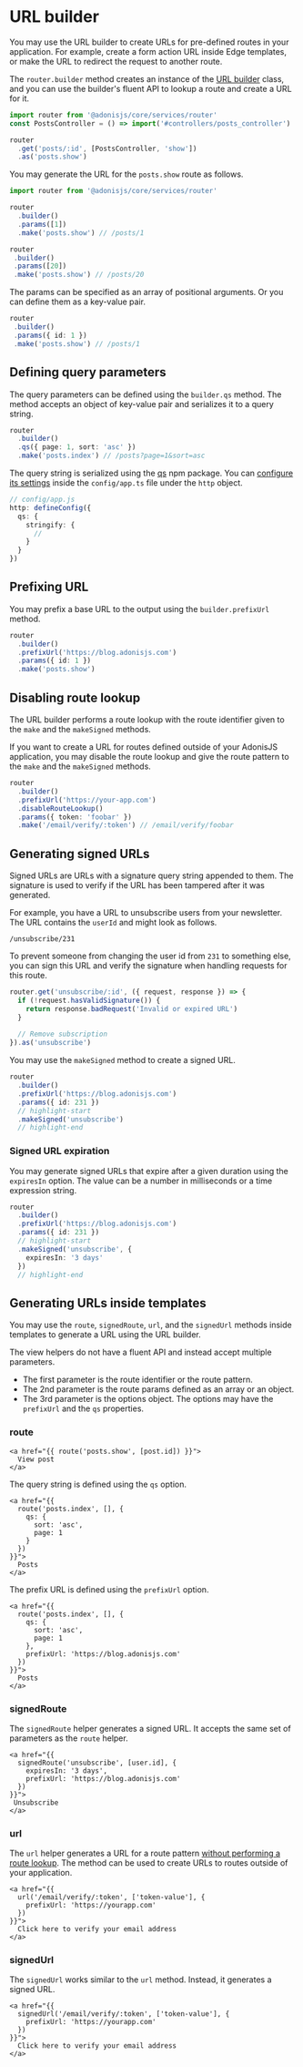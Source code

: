 # URL builder

You may use the URL builder to create URLs for pre-defined routes in your application. For example, create a form action URL inside Edge templates, or make the URL to redirect the request to another route.

The `router.builder` method creates an instance of the [URL builder](https://github.com/adonisjs/http-server/blob/next/src/router/lookup_store/url_builder.ts) class, and you can use the builder's fluent API to lookup a route and create a URL for it.

```ts
import router from '@adonisjs/core/services/router'
const PostsController = () => import('#controllers/posts_controller')

router
  .get('posts/:id', [PostsController, 'show'])
  .as('posts.show')
```

You may generate the URL for the `posts.show` route as follows.

```ts
import router from '@adonisjs/core/services/router'

router
  .builder()
  .params([1])
  .make('posts.show') // /posts/1

router
 .builder()
 .params([20])
 .make('posts.show') // /posts/20
```

The params can be specified as an array of positional arguments. Or you can define them as a key-value pair.

```ts
router
 .builder()
 .params({ id: 1 })
 .make('posts.show') // /posts/1
```

## Defining query parameters

The query parameters can be defined using the `builder.qs` method. The method accepts an object of key-value pair and serializes it to a query string.

```ts
router
  .builder()
  .qs({ page: 1, sort: 'asc' })
  .make('posts.index') // /posts?page=1&sort=asc
```

The query string is serialized using the [qs](https://www.npmjs.com/package/qs) npm package. You can [configure its settings](https://github.com/adonisjs/http-server/blob/next/src/define_config.ts#L41-L46) inside the `config/app.ts` file under the `http` object.

```ts
// config/app.js
http: defineConfig({
  qs: {
    stringify: {
      // 
    }
  }
})
```

## Prefixing URL

You may prefix a base URL to the output using the `builder.prefixUrl` method.

```ts
router
  .builder()
  .prefixUrl('https://blog.adonisjs.com')
  .params({ id: 1 })
  .make('posts.show')
```

## Disabling route lookup

The URL builder performs a route lookup with the route identifier given to the `make` and the `makeSigned` methods.

If you want to create a URL for routes defined outside of your AdonisJS application, you may disable the route lookup and give the route pattern to the `make` and the `makeSigned` methods.

```ts
router
  .builder()
  .prefixUrl('https://your-app.com')
  .disableRouteLookup()
  .params({ token: 'foobar' })
  .make('/email/verify/:token') // /email/verify/foobar
```

## Generating signed URLs

Signed URLs are URLs with a signature query string appended to them. The signature is used to verify if the URL has been tampered after it was generated.

For example, you have a URL to unsubscribe users from your newsletter. The URL contains the `userId` and might look as follows.

```
/unsubscribe/231
```

To prevent someone from changing the user id from `231` to something else, you can sign this URL and verify the signature when handling requests for this route.

```ts
router.get('unsubscribe/:id', ({ request, response }) => {
  if (!request.hasValidSignature()) {
    return response.badRequest('Invalid or expired URL')
  }
  
  // Remove subscription
}).as('unsubscribe')
```

You may use the `makeSigned` method to create a signed URL.

```ts
router
  .builder()
  .prefixUrl('https://blog.adonisjs.com')
  .params({ id: 231 })
  // highlight-start
  .makeSigned('unsubscribe')
  // highlight-end
```

### Signed URL expiration

You may generate signed URLs that expire after a given duration using the `expiresIn` option. The value can be a number in milliseconds or a time expression string.

```ts
router
  .builder()
  .prefixUrl('https://blog.adonisjs.com')
  .params({ id: 231 })
  // highlight-start
  .makeSigned('unsubscribe', {
    expiresIn: '3 days'
  })
  // highlight-end
```

## Generating URLs inside templates

You may use the `route`, `signedRoute`, `url`, and the `signedUrl` methods inside templates to generate a URL using the URL builder.

The view helpers do not have a fluent API and instead accept multiple parameters.

- The first parameter is the route identifier or the route pattern.
- The 2nd parameter is the route params defined as an array or an object.
- The 3rd parameter is the options object. The options may have the `prefixUrl` and the `qs` properties.

### route

```edge
<a href="{{ route('posts.show', [post.id]) }}">
  View post
</a>
```

The query string is defined using the `qs` option.

```edge
<a href="{{
  route('posts.index', [], {
    qs: {
      sort: 'asc',
      page: 1
    }
  })
}}">
  Posts
</a>
```

The prefix URL is defined using the `prefixUrl` option.

```edge
<a href="{{
  route('posts.index', [], {
    qs: {
      sort: 'asc',
      page: 1
    },
    prefixUrl: 'https://blog.adonisjs.com'
  })
}}">
  Posts
</a>
```

### signedRoute

The `signedRoute` helper generates a signed URL. It accepts the same set of parameters as the `route` helper.

```edge
<a href="{{
  signedRoute('unsubscribe', [user.id], {
    expiresIn: '3 days',
    prefixUrl: 'https://blog.adonisjs.com'    
  })
}}">
 Unsubscribe
</a>
```

### url

The `url` helper generates a URL for a route pattern [without performing a route lookup](#disabling-route-lookup). The method can be used to create URLs to routes outside of your application.

```edge
<a href="{{
  url('/email/verify/:token', ['token-value'], {
    prefixUrl: 'https://yourapp.com'
  })
}}">
  Click here to verify your email address
</a>
```

### signedUrl
The `signedUrl` works similar to the `url` method. Instead, it generates a signed URL.

```edge
<a href="{{
  signedUrl('/email/verify/:token', ['token-value'], {
    prefixUrl: 'https://yourapp.com'
  })
}}">
  Click here to verify your email address
</a>
```
